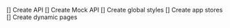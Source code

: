 [] Create API
[] Create Mock API
[] Create global styles
[] Create app stores
[] Create dynamic pages

